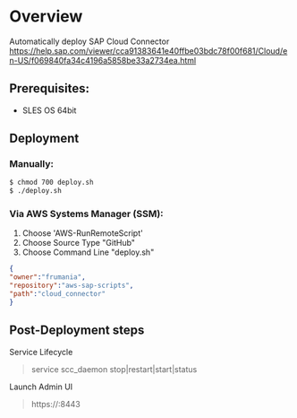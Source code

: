 # Overview

Automatically deploy SAP Cloud Connector
https://help.sap.com/viewer/cca91383641e40ffbe03bdc78f00f681/Cloud/en-US/f069840fa34c4196a5858be33a2734ea.html

## Prerequisites:

- SLES OS 64bit

## Deployment

### Manually:

```bash
$ chmod 700 deploy.sh
$ ./deploy.sh
```

### Via AWS Systems Manager (SSM):

1) Choose 'AWS-RunRemoteScript'
2) Choose Source Type "GitHub"
3) Choose Command Line "deploy.sh"

```json
{
"owner":"frumania",
"repository":"aws-sap-scripts",
"path":"cloud_connector"
}
```

## Post-Deployment steps

Service Lifecycle
> service scc_daemon stop|restart|start|status

Launch Admin UI
> https://<hostname>:8443